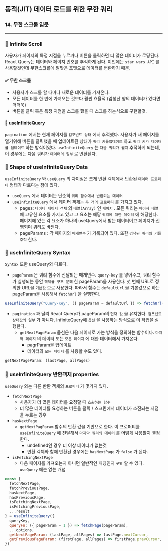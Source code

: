 ## 동적(JIT) 데이터 로드를 위한 무한 쿼리
### 14. 무한 스크롤 입문
---------------------------------------------

### 📌 Infinite Scroll

사용자가 페이지의 특정 지점을 누르거나 버튼을 클릭하면 더 많은 데이터가 로딩된다. React Query는 데이터와 페이지 번호를 추적하게 된다. 
이번에는 `star wars API` 를 사용할것인데 무한스크롤에 알맞은 포맷으로 데이터를 변환하기 때문.

#### ✅ 무한 스크롤

- 사용자가 스크롤 할 때마다 새로운 데이터를 가져온다.
- 모든 데이터를 한 번에 가져오는 것보다 훨씬 효율적 (엄청난 양의 데이터가 있다면 더더욱)
- 버튼을 클릭 혹은 특정 지점을 스크롤 했을 때 스크롤 하는식으로 구현할것.

#### 📍 useInfiniteQuery

`pagination` 에서는 현재 페이지를 `컴포넌트 상태` 에서 추적했다. 사용자가 새 페이지를 열기위해 버튼을 클릭했을 때 업데이트된 상태가 `쿼리 키를업데이트` 하고 `쿼리 키가 데이터를 업데이트` 하는 방식이였다.
`useInfiniteQuery` 는 `다음 쿼리가 뭘지` 추적하게 되는데, 이 경우에는 다음 쿼리가 `데이터의 일부` 로 반환된다.


### 📌 Shape of useInfiniteQuery Data

`useInfiniteQuery` 와 `useQuery` 의 차이점은 크게 반환 객체에서 반환된 `데이터 프로퍼티` 형태가 다르다는 점에 있다. <br>
- `useQuery` 에서 데이터는 단순히 `쿼리 함수에서 반환되는 데이터`
- `useInfiniteQuery` 에서 데이터 객체는 `두 개의 프로퍼티` 를 가지고 있다.
    - pages: `데이터 페이지 객체` 의 `배열(Array)` 인 `페이지` . 모든 쿼리는 `페이지 배열` 에 고유한 요소를 가지고 있고 그 요소는 해당 `쿼리에 대한 데이터` 에 해당한다. 페이지에 있는 각 요소가 하나의 useQuery에서 받는 데이터이고 페이지가 진행되며 쿼리도 바뀐다.
    - pageParams : 각 페이지의 `매개변수` 가 기록되어 있다. 또한 `검색된 쿼리의 키를 추적` 한다. 
    
### 📌 useInfiniteQuery Syntax

`Syntax` 또한 useQuery와 다르다. 
- `pageParam` 은 쿼리 함수에 전달되는 매개변수. `query-key` 를 넣어주고, 쿼리 함수가 실행되는 동안 `객체를 구조 분해` 한 pageParam을 사용한다. 첫 번째 URL로 정의한 URL을 `기본값` 으로 사용한다. 따라서 함수는 `defaultUrl` 을 기본값으로 하는 pageParam을 사용해서 `fetchUrl` 을 실행한다.
```jsx
useInfiniteQuery("Query-Key", ({ pageParam = defaultUrl }) => fetchUrl(pageParam))
```
- `pagination` 과 달리 React Query가 pageParam의 `현재 값` 을 유지한다. `컴포넌트 상태값의 일부` 가 아니다. InfiniteQuery에 `옵션` 을 사용하는 방식으로 이 작업을 실행한다.
  - `getNextPageParam` 옵션은 다음 페이지로 가는 방식을 정의하는 함수이다. `마지막 페이지` 의 데이터 또는 `모든 페이지` 에 대한 데이터에서 가져온다. 
    - pagrParam을 업데이트
    - 데이터의 `모든 페이지` 를 사용할 수도 있다.
    
```jsx
getNextPageParam: (lastPage, allPages)
```

### 📌 useInfiniteQuery 반환객체 properties

`useQuery` 와는 다른 반환 객체의 `프로퍼티` 가 몇가지 있다. 

- `fetchNextPage` <br>
  - 사용자가 더 많은 데이터를 요청할 때 `호출하는 함수`
  - 더 많은 데이터를 요청하는 버튼을 클릭 / 스크린에서 데이터가 소진되는 지점을 누르는 경우
- `hasNextPage` <br>
  - `getNextPagParam` 함수의 반환 값을 기반으로 한다. 이 프로퍼티를 `useInfiniteQuery` 에 전달해서 `마지막 쿼리의 데이터` 를 어떻게 사용할지 결정한다.
    - undefined인 경우 더 이상 데이터가 없는것
    - 반환 객체와 함께 반환된 경우에는 `hasNextPage` 가 `false` 가 된다.
- `isFetchingNextPage` <br>
  - 다음 페이지를 가져오는지 아니면 일반적인 패칭인지 `구별` 할 수 있다. `useQuery` 에는 없는 개념

```jsx
const {
  fetchNextPage,
  fetchPreviousPage,
  hasNextPage,
  hasPreviousPage,
  isFetchingNextPage,
  isFetchingPreviousPage,
  ...result
} = useInfiniteQuery({
  queryKey,
  queryFn: ({ pageParam = 1 }) => fetchPage(pageParam),
  ...options,
  getNextPageParam: (lastPage, allPages) => lastPage.nextCursor,
  getPreviousPageParam: (firstPage, allPages) => firstPage.prevCursor,
})
```
